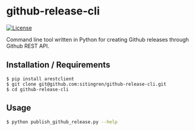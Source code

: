# github-release-cli

[![License](https://img.shields.io/badge/License-MIT-yellow.svg)](https://github.com/sitingren/github-release-cli/blob/master/LICENSE)

Command line tool written in Python for creating Github releases through Github REST API.

## Installation / Requirements
```
$ pip install arestclient
$ git clone git@github.com:sitingren/github-release-cli.git
$ cd github-release-cli
```

## Usage
```bash
$ python publish_github_release.py --help
```
